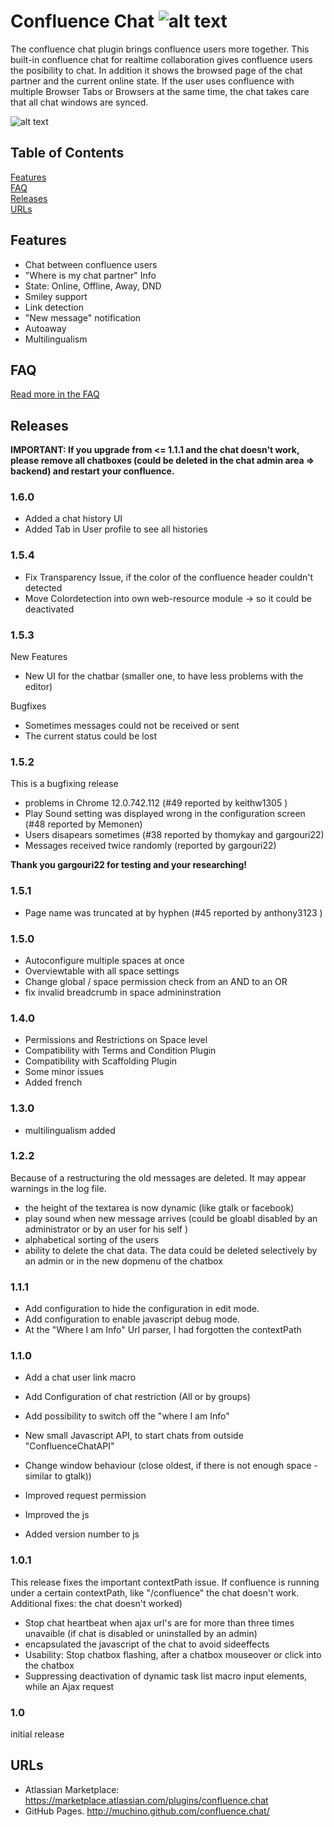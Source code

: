 # Confluence Chat  ![alt text](http://muchino.github.com/confluence.chat/images/plugin-logo.png "")

The confluence chat plugin  brings confluence users more together.  This built-in confluence chat for realtime collaboration gives confluence users the posibility to chat. In addition it shows the browsed page of the chat partner and the current online state.
If the user uses confluence with multiple Browser Tabs or Browsers at the same time, the chat takes care that all chat windows are synced. 

![alt text](http://muchino.github.com/confluence.chat/images/chat.png "")


## Table of Contents  
[Features](#features)  
[FAQ](#faq)  
[Releases](#releases)  
[URLs](#urls)  


## Features

* Chat between confluence users
* "Where is my chat partner" Info
* State: Online, Offline, Away, DND
* Smiley support
* Link detection
* "New message" notification
* Autoaway
* Multilingualism


## FAQ

[Read more in the FAQ](../master/src/main/resources/faq.md)

## Releases
**IMPORTANT: If you upgrade from <= 1.1.1 and the chat doesn't work, please remove all chatboxes (could be deleted in the chat admin area => backend)  and restart your confluence.**

### 1.6.0
* Added a chat history UI 
* Added Tab in User profile to see all histories

### 1.5.4
* Fix Transparency Issue, if the color of the confluence header couldn't detected
* Move Colordetection into own web-resource module -> so it could be deactivated


### 1.5.3

New Features
 * New UI for the chatbar (smaller one, to have less problems with the editor)

Bugfixes   
* Sometimes messages could not be received or sent
* The current status could be lost

### 1.5.2
This is a bugfixing release 	
* problems in Chrome 12.0.742.112 (#49 reported by keithw1305 )
* Play Sound setting was displayed wrong in the configuration screen (#48 reported by Memonen)
* Users disapears sometimes (#38 reported by thomykay and gargouri22)
* Messages received twice randomly  (reported by  gargouri22)

**Thank you gargouri22 for testing and your researching!**

### 1.5.1
* Page name was truncated at by hyphen  (#45 reported by anthony3123 )

### 1.5.0
* Autoconfigure multiple spaces at once
* Overviewtable with all space settings
* Change global / space permission check from an AND to an OR
* fix invalid breadcrumb in space admininstration

### 1.4.0
* Permissions and Restrictions on Space level
* Compatibility with Terms and Condition Plugin
* Compatibility with Scaffolding Plugin
* Some minor issues
* Added french

### 1.3.0
* multilingualism added

### 1.2.2
Because of a restructuring the old messages are deleted. It may appear warnings in the log file.

* the height of the textarea is now dynamic (like gtalk or facebook)
* play sound when new message arrives (could be gloabl disabled by an administrator or by an user for his self )
* alphabetical sorting of the users
* ability to delete the chat data. The data could be deleted selectively by an admin or in the new dopmenu of the chatbox 

### 1.1.1 
* Add configuration to hide the configuration in edit mode. 
* Add configuration to enable javascript debug mode.
* At the "Where I am Info" Url parser, I had forgotten the contextPath

### 1.1.0
* Add a chat user link macro
* Add Configuration of chat restriction (All or by groups)
* Add possibility to switch off the "where I am Info"
* New small Javascript API, to start chats from outside  "ConfluenceChatAPI"

* Change window behaviour (close oldest, if there is not enough space  - similar to gtalk))
* Improved request permission
* Improved the js
* Added version number to js 

### 1.0.1 
This release fixes the  important contextPath issue. If confluence is  running under a certain contextPath, like "/confluence" the chat doesn't work. Additional fixes:
the chat doesn't worked)

* Stop chat heartbeat when ajax url's are for more than three times unavaible (if chat is disabled or uninstalled by an admin)
* encapsulated the javascript of the chat to avoid sideeffects
* Usability: Stop chatbox flashing, after a chatbox mouseover or click into the chatbox
* Suppressing deactivation of dynamic task list macro input elements, while an Ajax request

### 1.0 

initial release

## URLs

* Atlassian Marketplace: https://marketplace.atlassian.com/plugins/confluence.chat
* GitHub Pages. http://muchino.github.com/confluence.chat/
